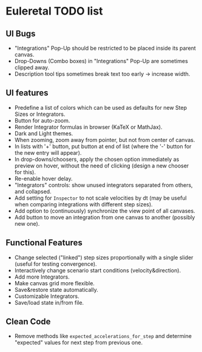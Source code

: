 # Euleretal TODO list

## UI Bugs
- "Integrations" Pop-Up should be restricted to be placed inside its parent
  canvas.
- Drop-Downs (Combo boxes) in "Integrations" Pop-Up are sometimes clipped away.
- Description tool tips sometimes break text too early → increase width.

## UI features
- Predefine a list of colors which can be used as defaults for new Step Sizes
  or Integrators.
- Button for auto-zoom.
- Render Integrator formulas in browser (KaTeX or MathJax).
- Dark and Light themes.
- When zooming, zoom away from pointer, but not from center of canvas.
- In lists with '+' button, put button at end of list (where the '-' button for
  the new entry will appear).
- In drop-downs/choosers, apply the chosen option immediately as preview on
  hover, without the need of clicking (design a new chooser for this).
- Re-enable hover delay.
- "Integrators" controls: show unused integrators separated from others, and
  collapsed.
- Add setting for `Inspector` to not scale velocities by dt (may be useful when
  comparing integrations with different step sizes).
- Add option to (continuously) synchronize the view point of all canvases.
- Add button to move an integration from one canvas to another (possibly new
  one).

## Functional Features
- Change selected ("linked") step sizes proportionally with a single slider
  (useful for testing convergence).
- Interactively change scenario start conditions (velocity&direction).
- Add more Integrators.
- Make canvas grid more flexible.
- Save&restore state automatically.
- Customizable Integrators.
- Save/load state in/from file.

## Clean Code
- Remove methods like `expected_accelerations_for_step` and determine
  "expected" values for next step from previous one.